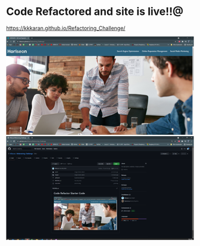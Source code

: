 # Code Refactored and site is live!!@

https://kkkaran.github.io/Refactoring_Challenge/

![](images/live-site.PNG)
![](images/github-repo.PNG)
